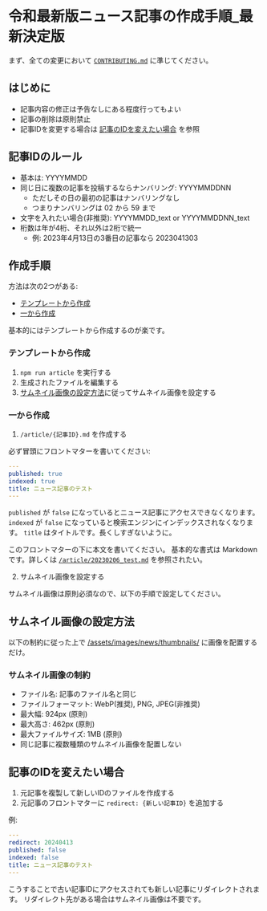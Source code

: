 # 令和最新版ニュース記事の作成手順_最新決定版

まず、全ての変更において [`CONTRIBUTING.md`](./CONTRIBUTING.md) に準じてください。

## はじめに

- 記事内容の修正は予告なしにある程度行ってもよい
- 記事の削除は原則禁止
- 記事IDを変更する場合は [記事のIDを変えたい場合](#記事のIDを変えたい場合) を参照

## 記事IDのルール

- 基本は: YYYYMMDD
- 同じ日に複数の記事を投稿するならナンバリング: YYYYMMDDNN
	- ただしその日の最初の記事はナンバリングなし
	- つまりナンバリングは 02 から 59 まで
- 文字を入れたい場合(非推奨): YYYYMMDD_text or YYYYMMDDNN_text
- 桁数は年が4桁、それ以外は2桁で統一
	- 例: 2023年4月13日の3番目の記事なら 2023041303

## 作成手順

方法は次の2つがある:

- [テンプレートから作成](#テンプレートから作成)
- [一から作成](#一から作成)

基本的にはテンプレートから作成するのが楽です。

### テンプレートから作成

1. `npm run article` を実行する
1. 生成されたファイルを編集する
1. [サムネイル画像の設定方法](#サムネイル画像の設定方法)に従ってサムネイル画像を設定する

### 一から作成

1. `/article/{記事ID}.md` を作成する

必ず冒頭にフロントマターを書いてください:

```yaml
---
published: true
indexed: true
title: ニュース記事のテスト
---
```

`published` が `false` になっているとニュース記事にアクセスできなくなります。 
`indexed` が `false` になっていると検索エンジンにインデックスされなくなります。 
`title` はタイトルです。長くしすぎないように。

このフロントマターの下に本文を書いてください。
基本的な書式は Markdown です。詳しくは [`/article/20230206_test.md`](../articles/20230206_test.md) を参照されたい。

2. サムネイル画像を設定する

サムネイル画像は原則必須なので、以下の手順で設定してください。

## サムネイル画像の設定方法

以下の制約に従った上で [/assets/images/news/thumbnails/](../assets/images/news/thumbnails/) に画像を配置するだけ。

### サムネイル画像の制約

- ファイル名: 記事のファイル名と同じ
- ファイルフォーマット: WebP(推奨), PNG, JPEG(非推奨)
- 最大幅: 924px (原則)
- 最大高さ: 462px (原則)
- 最大ファイルサイズ: 1MB (原則)
- 同じ記事に複数種類のサムネイル画像を配置しない

## 記事のIDを変えたい場合

1. 元記事を複製して新しいIDのファイルを作成する
1. 元記事のフロントマターに `redirect: {新しい記事ID}` を追加する

例:

```yaml
---
redirect: 20240413
published: false
indexed: false
title: ニュース記事のテスト
---
```

こうすることで古い記事IDにアクセスされても新しい記事にリダイレクトされます。
リダイレクト先がある場合はサムネイル画像は不要です。
